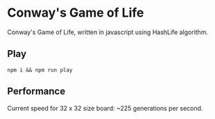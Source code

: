 # Conway's Game of Life

Conway's Game of Life, written in javascript using HashLife algorithm.

## Play

`npm i && npm run play`

## Performance

Current speed for 32 x 32 size board: ~225 generations per second.
